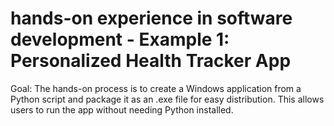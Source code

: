 # hands-on experience in software development - Example 1: Personalized Health Tracker App

Goal:
The hands-on process is to create a Windows application from a Python script and package it as an .exe file for easy distribution. This allows users to run the app without needing Python installed.



